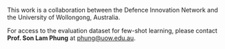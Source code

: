 This work is a collaboration between the Defence Innovation Network and the University of Wollongong, Australia.  

For access to the evaluation dataset for few-shot learning, please contact **Prof. Son Lam Phung** at [phung@uow.edu.au](mailto:phung@uow.edu.au).
